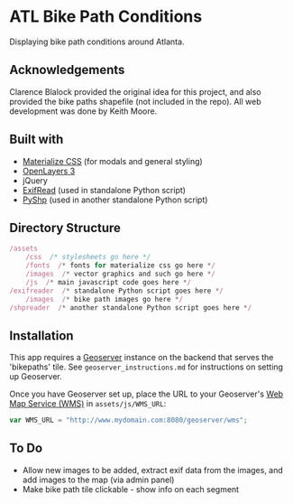 # ATL Bike Path Conditions

Displaying bike path conditions around Atlanta.

## Acknowledgements
Clarence Blalock provided the original idea for this project, and also provided the bike paths shapefile (not included in the repo). All web development was done by Keith Moore.

## Built with
* [Materialize CSS](http://materializecss.com/) (for modals and general styling)
* [OpenLayers 3](http://openlayers.org/)
* jQuery
* [ExifRead](https://pypi.python.org/pypi/ExifRead) (used in standalone Python script)
* [PyShp](https://pypi.python.org/pypi/pyshp) (used in another standalone Python script)

## Directory Structure
```javascript
/assets
    /css  /* stylesheets go here */
    /fonts  /* fonts for materialize css go here */
    /images  /* vector graphics and such go here */
    /js  /* main javascript code goes here */
/exifreader  /* standalone Python script goes here */
    /images  /* bike path images go here */
/shpreader  /* another standalone Python script goes here */
```

## Installation
This app requires a [Geoserver](http://geoserver.org/) instance on the backend that serves the 'bikepaths' tile. See `geoserver_instructions.md` for instructions on setting up Geoserver.

Once you have Geoserver set up, place the URL to your Geoserver's [Web Map Service (WMS)](http://docs.geoserver.org/stable/en/user/services/wms/reference.html) in `assets/js/WMS_URL`:

```javascript
var WMS_URL = "http://www.mydomain.com:8080/geoserver/wms";
```

## To Do
* Allow new images to be added, extract exif data from the images, and add images to the map (via admin panel)
* Make bike path tile clickable - show info on each segment